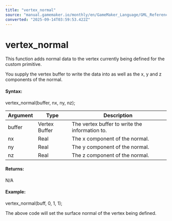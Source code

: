```yaml
---
title: "vertex_normal"
source: "manual.gamemaker.io/monthly/en/GameMaker_Language/GML_Reference/Drawing/Primitives/vertex_normal.htm"
converted: "2025-09-14T03:59:53.422Z"
---
```


# vertex\_normal

This function adds normal data to the vertex currently being defined for the custom primitive.

You supply the vertex buffer to write the data into as well as the x, y and z components of the normal.

#### Syntax:

vertex\_normal(buffer, nx, ny, nz);

| Argument | Type | Description |
| --- | --- | --- |
| buffer | Vertex Buffer | The vertex buffer to write the information to. |
| nx | Real | The x component of the normal. |
| ny | Real | The y component of the normal. |
| nz | Real | The z component of the normal. |

#### Returns:

N/A

#### Example:

vertex\_normal(buff, 0, 1, 1);

The above code will set the surface normal of the vertex being defined.